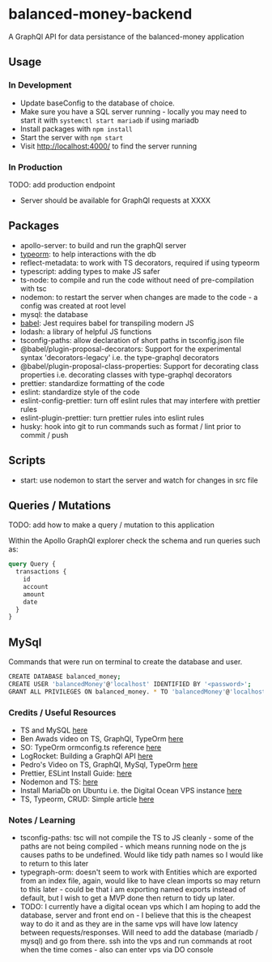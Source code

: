 # balanced-money-backend

A GraphQl API for data persistance of the balanced-money application

## Usage

### In Development

* Update baseConfig to the database of choice.
* Make sure you have a SQL server running - locally you may need to start it with `systemctl start mariadb` if using mariadb
* Install packages with `npm install`
* Start the server with `npm start`
* Visit [http://localhost:4000/](http://localhost:4000/) to find the server running

### In Production

TODO: add production endpoint

* Server should be available for GraphQl requests at XXXX

## Packages

* apollo-server: to build and run the graphQl server
* [typeorm](https://github.com/typeorm/typeorm): to help interactions with the db
* reflect-metadata: to work with TS decorators, required if using typeorm
* typescript: adding types to make JS safer
* ts-node: to compile and run the code without need of pre-compilation with tsc
* nodemon: to restart the server when changes are made to the code - a config was created at root level
* mysql: the database
* [babel](https://jestjs.io/docs/getting-started#using-babel): Jest requires babel for transpiling modern JS
* lodash: a library of helpful JS functions
* tsconfig-paths: allow declaration of short paths in tsconfig.json file
* @babel/plugin-proposal-decorators: Support for the experimental syntax 'decorators-legacy' i.e. the type-graphql decorators
* @babel/plugin-proposal-class-properties: Support for decorating class properties i.e. decorating classes with type-graphql decorators
* prettier: standardize formatting of the code
* eslint: standardize style of the code
* eslint-config-prettier: turn off eslint rules that may interfere with prettier rules
* eslint-plugin-prettier: turn prettier rules into eslint rules
* husky: hook into git to run commands such as format / lint prior to commit / push

## Scripts

* start: use nodemon to start the server and watch for changes in src file

## Queries / Mutations

TODO: add how to make a query / mutation to this application

Within the Apollo GraphQl explorer check the schema and run queries such as:

```graphql
query Query {
  transactions {
    id
    account
    amount
    date
  }
}
```

## MySql

Commands that were run on terminal to create the database and user.

```bash
CREATE DATABASE balanced_money;
CREATE USER 'balancedMoney'@'localhost' IDENTIFIED BY '<password>';
GRANT ALL PRIVILEGES ON balanced_money. * TO 'balancedMoney'@'localhost';
```

### Credits / Useful Resources

* TS and MySQL [here](https://www.infoq.com/articles/typescript-mysql/)
* Ben Awads video on TS, GraphQl, TypeOrm [here](https://www.youtube.com/watch?v=WhzIjYQmWvs)
* SO: TypeOrm ormconfig.ts reference [here](https://stackoverflow.com/questions/52187328/how-to-specify-ormconfig-ts-for-typeorm)
* LogRocket: Building a GraphQl API [here](https://blog.logrocket.com/build-graphql-typegraphql-typeorm/)
* Pedro's Video on TS, GraphQl, MySql, TypeOrm [here](https://www.youtube.com/watch?v=fov5e6XJgwc)
* Prettier, ESLint Install Guide: [here](https://khalilstemmler.com/blogs/tooling/prettier/)
* Nodemon and TS: [here](https://blog.logrocket.com/configuring-nodemon-with-typescript/)
* Install MariaDb on Ubuntu i.e. the Digital Ocean VPS instance [here](https://www.digitalocean.com/community/tutorials/how-to-install-mariadb-on-ubuntu-20-04)
* TS, Typeorm, CRUD: Simple article [here](https://codetain.com/blog/implementing-server-side-crud-with-typescript-typeorm-and-graphql)

### Notes / Learning

* tsconfig-paths: tsc will not compile the TS to JS cleanly - some of the paths are not being compiled - which means running node on the js causes paths to be undefined. Would like tidy path names so I would like to return to this later
* typegraph-orm: doesn't seem to work with Entities which are exported from an index file, again, would like to have clean imports so may return to this later - could be that i am exporting named exports instead of default, but I wish to get a MVP done then return to tidy up later.
* TODO: I currently have a digital ocean vps which I am hoping to add the database, server and front end on - I believe that this is the cheapest way to do it and as they are in the same vps will have low latency between requests/responses. Will need to add the database (mariadb / mysql) and go from there. ssh into the vps and run commands at root when the time comes - also can enter vps via DO console
